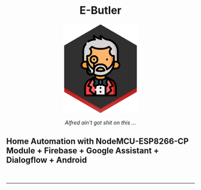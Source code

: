 <h1 align="center">E-Butler</h1>
<p align="center">
    <img width="200" src="https://github.com/SABERGLOW/E-Butler/blob/main/ebutler-logo.png" alt="E-Butler logo">
</p>
<p align="center"> <em>Alfred ain't got shit on this ... </em></p>

## Home Automation with NodeMCU-ESP8266-CP Module + Firebase + Google Assistant + Dialogflow + Android
<p>&nbsp;</p>

  ---
